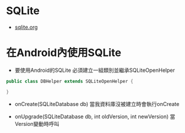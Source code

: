 # SQLite
* [sqlite.org](https://sqlite.org/datatype3.html)
# 在Android內使用SQLite
* 要使用Android的SQLite 必須建立一組類別並繼承SQLiteOpenHelper
```java
public class DBHelper extends SQLiteOpenHelper {

}
```
* onCreate(SQLiteDatabase db) 當我資料庫沒被建立時會執行onCreate

* onUpgrade(SQLiteDatabase db, int oldVersion, int newVersion)   當Version變動時呼叫


